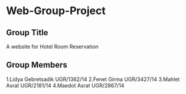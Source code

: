 # Web-Group-Project
## Group Title
   A website for Hotel Room Reservation
## Group Members
  1.Lidya Gebretsadik UGR/1362/14
  2.Fenet Girma UGR/3427/14
  3.Mahlet Asrat UGR/2181/14
  4.Maedot Asrat UGR/2867/14
  
